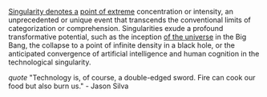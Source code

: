 
[Singularity denotes a](1/2/3/3/2/2/3/.Singularity%20Approach) [point of extreme](1/2/1/1/1/2/3/2/.Line%20at%20Infinity) concentration or intensity, an unprecedented or unique event that transcends the conventional limits of categorization or comprehension. Singularities exude a profound transformative potential, such as the inception [of the universe](1/2/3/.Space-Time) in the Big Bang, the collapse to a point of infinite density in a black hole, or the anticipated convergence of artificial intelligence and human cognition in the technological singularity.

_quote_ "Technology is, of course, a double-edged sword. Fire can cook our food but also burn us." - Jason Silva

